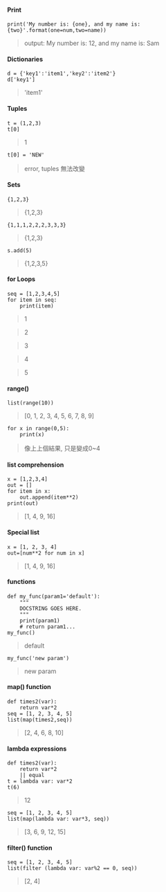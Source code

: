 #### Print 
    print('My number is: {one}, and my name is: {two}'.format(one=num,two=name))
> output: My number is: 12, and my name is: Sam 

#### Dictionaries 
    d = {'key1':'item1','key2':'item2'}
    d['key1']
> 'item1'    

#### Tuples 
    t = (1,2,3)
    t[0]
> 1  
  
    t[0] = 'NEW'
> error, tuples 無法改變  
#### Sets 
    {1,2,3} 
> {1,2,3} 

    {1,1,1,2,2,2,3,3,3} 
> {1,2,3} 

    s.add(5) 
> {1,2,3,5} 

#### for Loops 
    seq = [1,2,3,4,5] 
    for item in seq: 
        print(item) 
> 1 

> 2 

> 3 

> 4 

> 5 

#### range() 
    list(range(10)) 
> [0, 1, 2, 3, 4, 5, 6, 7, 8, 9] 

    for x in range(0,5):
        print(x) 
> 像上上個結果, 只是變成0~4 

#### list comprehension 
    x = [1,2,3,4] 
    out = [] 
    for item in x: 
        out.append(item**2)
    print(out) 
> [1, 4, 9, 16] 

#### Special list 
    x = [1, 2, 3, 4]
    out=[num**2 for num in x]
> [1, 4, 9, 16] 

#### functions 
    def my_func(param1='default'):
        """
        DOCSTRING GOES HERE.
        """ 
        print(param1)
        # return param1... 
    my_func() 
> default 

    my_func('new param')
> new param 

#### map() function 
    def times2(var): 
        return var*2
    seq = [1, 2, 3, 4, 5] 
    list(map(times2,seq)) 
> [2, 4, 6, 8, 10] 

#### lambda expressions 
    def times2(var): 
        return var*2 
        || equal
    t = lambda var: var*2
    t(6) 
> 12 

    seq = [1, 2, 3, 4, 5] 
    list(map(lambda var: var*3, seq)) 
> [3, 6, 9, 12, 15] 

#### filter() function 
    seq = [1, 2, 3, 4, 5]
    list(filter (lambda var: var%2 == 0, seq))
> [2, 4] 




    

